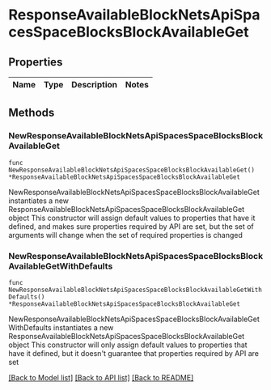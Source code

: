 # ResponseAvailableBlockNetsApiSpacesSpaceBlocksBlockAvailableGet

## Properties

Name | Type | Description | Notes
------------ | ------------- | ------------- | -------------

## Methods

### NewResponseAvailableBlockNetsApiSpacesSpaceBlocksBlockAvailableGet

`func NewResponseAvailableBlockNetsApiSpacesSpaceBlocksBlockAvailableGet() *ResponseAvailableBlockNetsApiSpacesSpaceBlocksBlockAvailableGet`

NewResponseAvailableBlockNetsApiSpacesSpaceBlocksBlockAvailableGet instantiates a new ResponseAvailableBlockNetsApiSpacesSpaceBlocksBlockAvailableGet object
This constructor will assign default values to properties that have it defined,
and makes sure properties required by API are set, but the set of arguments
will change when the set of required properties is changed

### NewResponseAvailableBlockNetsApiSpacesSpaceBlocksBlockAvailableGetWithDefaults

`func NewResponseAvailableBlockNetsApiSpacesSpaceBlocksBlockAvailableGetWithDefaults() *ResponseAvailableBlockNetsApiSpacesSpaceBlocksBlockAvailableGet`

NewResponseAvailableBlockNetsApiSpacesSpaceBlocksBlockAvailableGetWithDefaults instantiates a new ResponseAvailableBlockNetsApiSpacesSpaceBlocksBlockAvailableGet object
This constructor will only assign default values to properties that have it defined,
but it doesn't guarantee that properties required by API are set


[[Back to Model list]](../README.md#documentation-for-models) [[Back to API list]](../README.md#documentation-for-api-endpoints) [[Back to README]](../README.md)


